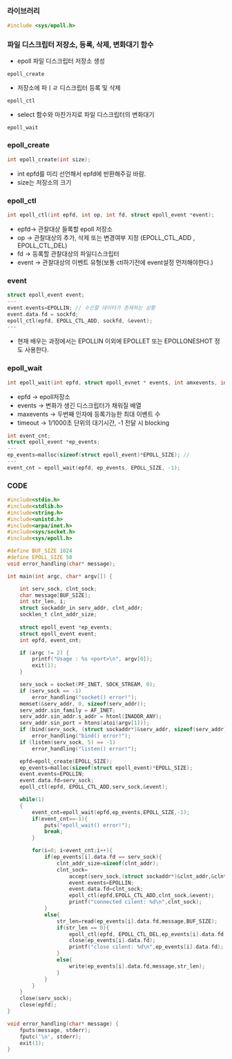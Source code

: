 ### 라이브러리
```c
#include <sys/epoll.h>
```

### 파일 디스크립터 저장소, 등록, 삭제, 변화대기 함수
* epoll 파일 디스크립터 저장소 생성
```
epoll_create
```
* 저장소에 파ㅣㄹ 디스크립터 등록 및 삭제
```
epoll_ctl
```
* select 함수와 마찬가지로 파일 디스크립터의 변화대기
```
epoll_wait
```

### epoll_create
```c
int epoll_create(int size);
```
* int epfd를 미리 선언해서 epfd에 반환해주길 바람.
* size는 저장소의 크기

### epoll_ctl
```c
int epoll_ctl(int epfd, int op, int fd, struct epoll_event *event);
```
* epfd-> 관찰대상 들록할 epoll 저장소
* op -> 관찰대상의 추가, 삭제 또는 변경여부 지정 (EPOLL_CTL_ADD , EPOLL_CTL_DEL)
* fd -> 등록할 관찰대상의 파일디스크립터
* event -> 관찰대상의 이벤트 유형(보통 ctl하기전에 event설정 먼저해야한다.)

### event
```c
struct epoll_event event;
---
event.events=EPOLLIN; // 수신할 데이터가 존재하는 상황
event.data.fd = sockfd;
epoll_ctl(epfd, EPOLL_CTL_ADD, sockfd, &event);
---
```
* 현재 배우는 과정에서는 EPOLLIN 이외에 EPOLLET 또는 EPOLLONESHOT 정도 사용한다.

### epoll_wait
```c
int epoll_wait(int epfd, struct epoll_evnet * events, int amxevents, int timeout);
```
* epfd -> epoll저장소
* events -> 변화가 생긴 디스크립터가 채워질 배열
* maxevents -> 두번째 인자에 등록가능한 최대 이벤트 수
* timeout -> 1/1000초 단위의 대기시간, -1 전달 시 blocking
```c
int event_cnt;
struct epoll_event *ep_events;
---
ep_events=malloc(sizeof(struct epoll_event)*EPOLL_SIZE); // 
---
event_cnt = epoll_wait(epfd, ep_events, EPOLL_SIZE, -1);
```

### CODE
```c
#include<stdio.h>
#include<stdlib.h>
#include<string.h>
#include<unistd.h>
#include<arpa/inet.h>
#include<sys/socket.h>
#include<sys/epoll.h>

#define BUF_SIZE 1024
#define EPOLL_SIZE 50
void error_handling(char* message);

int main(int argc, char* argv[]) {

	int serv_sock, clnt_sock;
    char message[BUF_SIZE];
    int str_len, i;
	struct sockaddr_in serv_addr, clnt_addr;
	socklen_t clnt_addr_size;
	
	struct epoll_event *ep_events;
	struct epoll_event event;
	int epfd, event_cnt;

	if (argc != 2) {
		printf("Usage : %s <port>\n", argv[0]);
		exit(1);
	}

	serv_sock = socket(PF_INET, SOCK_STREAM, 0);
	if (serv_sock == -1)
		error_handling("socket() error!");
	memset(&serv_addr, 0, sizeof(serv_addr));
	serv_addr.sin_family = AF_INET;
	serv_addr.sin_addr.s_addr = htonl(INADDR_ANY);
	serv_addr.sin_port = htons(atoi(argv[1]));
	if (bind(serv_sock, (struct sockaddr*)&serv_addr, sizeof(serv_addr)) == 	-1)
		error_handling("bind() error!");
	if (listen(serv_sock, 5) == -1)
		error_handling("listen() error!");

	epfd=epoll_create(EPOLL_SIZE);
	ep_events=malloc(sizeof(struct epoll_event)*EPOLL_SIZE);
	event.events=EPOLLIN;
	event.data.fd=serv_sock;
	epoll_ctl(epfd, EPOLL_CTL_ADD,serv_sock,&event);

	while(1)
	{
		event_cnt=epoll_wait(epfd,ep_events,EPOLL_SIZE,-1);
		if(event_cnt==-1){
			puts("epoll_wait() error!");
			break;
		}

		for(i=0; i<event_cnt;i++){
			if(ep_events[i].data.fd == serv_sock){
				clnt_addr_size=sizeof(clnt_addr);
				clnt_sock=
					accept(serv_sock,(struct sockaddr*)&clnt_addr,&clnt_addr_size);
					event.events=EPOLLIN;
					event.data.fd=clnt_sock;
					epoll_ctl(epfd,EPOLL_CTL_ADD,clnt_sock,&event);
					printf("connected cilent: %d\n",clnt_sock);
			}
			else{
				str_len=read(ep_events[i].data.fd,message,BUF_SIZE);
				if(str_len == 0){
					epoll_ctl(epfd, EPOLL_CTL_DEL,ep_events[i].data.fd,NULL);
					close(ep_events[i].data.fd);
					printf("close cilent: %d\n",ep_events[i].data.fd);
				}
				else{
					write(ep_events[i].data.fd,message,str_len);
				}
			}
		}
	}
	close(serv_sock);
	close(epfd);
}

void error_handling(char* message) {
	fputs(message, stderr);
	fputc('\n', stderr);
	exit(1);
}
```
